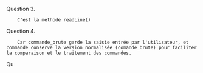 Question 3.   

        C'est la methode readLine() 

Question 4.

        Car commande_brute garde la saisie entrée par l'utilisateur, et commande conserve la version normalisée (comande_brute) pour faciliter la comparaison et le traitement des commandes.

Qu 